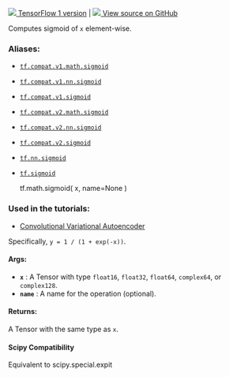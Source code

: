 [ ![](https://tensorflow.google.cn/images/tf_logo_32px.png) TensorFlow 1
version](/versions/r1.15/api_docs/python/tf/math/sigmoid) |  [
![](https://tensorflow.google.cn/images/GitHub-Mark-32px.png) View source on
GitHub
](https://github.com/tensorflow/tensorflow/blob/r2.0/tensorflow/python/ops/math_ops.py#L3112-L3132)  
  
  
Computes sigmoid of `x` element-wise.

### Aliases:

  * [`tf.compat.v1.math.sigmoid`](/api_docs/python/tf/math/sigmoid)
  * [`tf.compat.v1.nn.sigmoid`](/api_docs/python/tf/math/sigmoid)
  * [`tf.compat.v1.sigmoid`](/api_docs/python/tf/math/sigmoid)
  * [`tf.compat.v2.math.sigmoid`](/api_docs/python/tf/math/sigmoid)
  * [`tf.compat.v2.nn.sigmoid`](/api_docs/python/tf/math/sigmoid)
  * [`tf.compat.v2.sigmoid`](/api_docs/python/tf/math/sigmoid)
  * [`tf.nn.sigmoid`](/api_docs/python/tf/math/sigmoid)
  * [`tf.sigmoid`](/api_docs/python/tf/math/sigmoid)

    
    
    tf.math.sigmoid(
        x,
        name=None
    )
    

### Used in the tutorials:

  * [Convolutional Variational Autoencoder](https://tensorflow.google.cn/tutorials/generative/cvae)

Specifically, `y = 1 / (1 + exp(-x))`.

#### Args:

  * **`x`** : A Tensor with type `float16`, `float32`, `float64`, `complex64`, or `complex128`.
  * **`name`** : A name for the operation (optional).

#### Returns:

A Tensor with the same type as `x`.

#### Scipy Compatibility

Equivalent to scipy.special.expit

